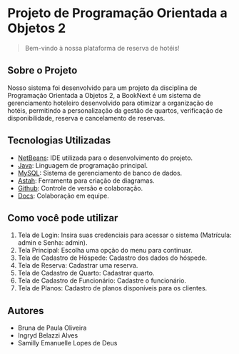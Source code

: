 # Projeto de Programação Orientada a Objetos 2

> Bem-vindo à nossa plataforma de reserva de hotéis!

## Sobre o Projeto

Nosso sistema foi desenvolvido para um projeto da disciplina de Programação Orientada a Objetos 2, a BookNext é um sistema de gerenciamento hoteleiro desenvolvido para otimizar a organização de hotéis, permitindo a personalização da gestão de quartos, verificação de disponibilidade, reserva e cancelamento de reservas.

## Tecnologias Utilizadas

- [NetBeans](https://netbeans.apache.org/front/main/index.html): IDE utilizada para o desenvolvimento do projeto.
- [Java](https://www.java.com/en/download/help/whatis_java.html): Linguagem de programação principal.
- [MySQL](https://dev.mysql.com/doc/workbench/en/): Sistema de gerenciamento de banco de dados.
- [Astah](https://astah.net/downloads/): Ferramenta para criação de diagramas.
- [Github](https://docs.github.com/pt): Controle de versão e colaboração.
- [Docs](https://docs.google.com/): Colaboração em equipe.

## Como você pode utilizar

1. Tela de Login: Insira suas credenciais para acessar o sistema (Matrícula: admin e Senha: admin).
2. Tela Principal: Escolha uma opção do menu para continuar.
3. Tela de Cadastro de Hóspede: Cadastro dos dados do hóspede.
4. Tela de Reserva: Cadastrar uma reserva.
5. Tela de Cadastro de Quarto: Cadastrar quarto.
6. Tela de Cadastro de Funcionário: Cadastre o funcionário.
7. Tela de Planos: Cadastro de planos disponíveis para os clientes.

## Autores

- Bruna de Paula Oliveira
- Ingryd Belazzi Alves
- Samilly Emanuelle Lopes de Deus 

